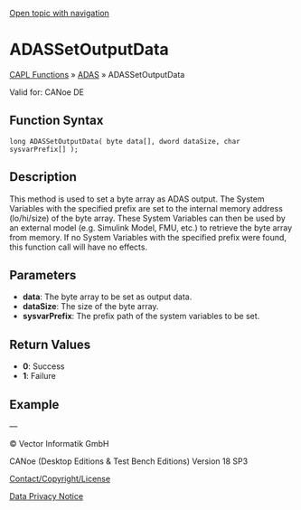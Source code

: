 [Open topic with navigation](../../../../../CANoeDEFamily.htm#Topics/CAPLFunctions/ADAS/Functions/CAPLfunctionADASSetOutputData.md)

# ADASSetOutputData

[CAPL Functions](../../CAPLfunctions.md) » [ADAS](../CAPLfunctionsADASOverview.md) » ADASSetOutputData

Valid for:  CANoe DE

## Function Syntax

```
long ADASSetOutputData( byte data[], dword dataSize, char sysvarPrefix[] );
```

## Description

This method is used to set a byte array as ADAS output. The System Variables with the specified prefix are set to the internal memory address (lo/hi/size) of the byte array. These System Variables can then be used by an external model (e.g. Simulink Model, FMU, etc.) to retrieve the byte array from memory. If no System Variables with the specified prefix were found, this function call will have no effects.

## Parameters

- **data**: The byte array to be set as output data.
- **dataSize**: The size of the byte array.
- **sysvarPrefix**: The prefix path of the system variables to be set.

## Return Values

- **0**: Success
- **1**: Failure

## Example

—

© Vector Informatik GmbH

CANoe (Desktop Editions & Test Bench Editions) Version 18 SP3

[Contact/Copyright/License](../../../Shared/ContactCopyrightLicense.md)

[Data Privacy Notice](https://www.vector.com/int/en/company/get-info/privacy-policy/)